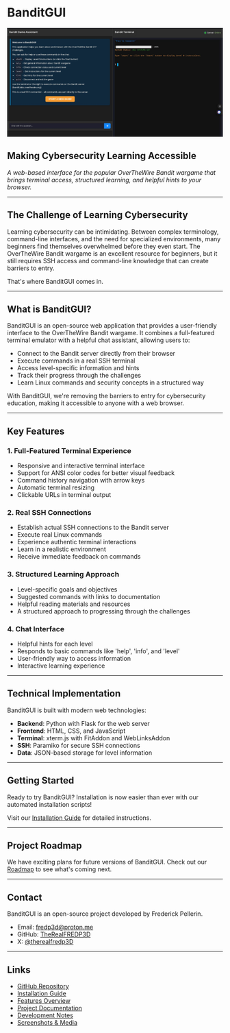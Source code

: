 # BanditGUI

![BanditGUI Logo](https://github.com/TheRealFREDP3D/Making-BanditGUI/raw/main/docs/assets/v0.3-screenshot.jpg)

## Making Cybersecurity Learning Accessible

*A web-based interface for the popular OverTheWire Bandit wargame that brings terminal access, structured learning, and helpful hints to your browser.*

---

## The Challenge of Learning Cybersecurity

Learning cybersecurity can be intimidating. Between complex terminology, command-line interfaces, and the need for specialized environments, many beginners find themselves overwhelmed before they even start. The OverTheWire Bandit wargame is an excellent resource for beginners, but it still requires SSH access and command-line knowledge that can create barriers to entry.

That's where BanditGUI comes in.

---

## What is BanditGUI?

BanditGUI is an open-source web application that provides a user-friendly interface to the OverTheWire Bandit wargame. It combines a full-featured terminal emulator with a helpful chat assistant, allowing users to:

- Connect to the Bandit server directly from their browser
- Execute commands in a real SSH terminal
- Access level-specific information and hints
- Track their progress through the challenges
- Learn Linux commands and security concepts in a structured way

With BanditGUI, we're removing the barriers to entry for cybersecurity education, making it accessible to anyone with a web browser.

---

## Key Features

### 1. Full-Featured Terminal Experience

- Responsive and interactive terminal interface
- Support for ANSI color codes for better visual feedback
- Command history navigation with arrow keys
- Automatic terminal resizing
- Clickable URLs in terminal output

### 2. Real SSH Connections

- Establish actual SSH connections to the Bandit server
- Execute real Linux commands
- Experience authentic terminal interactions
- Learn in a realistic environment
- Receive immediate feedback on commands

### 3. Structured Learning Approach

- Level-specific goals and objectives
- Suggested commands with links to documentation
- Helpful reading materials and resources
- A structured approach to progressing through the challenges

### 4. Chat Interface

- Helpful hints for each level
- Responds to basic commands like 'help', 'info', and 'level'
- User-friendly way to access information
- Interactive learning experience

---

## Technical Implementation

BanditGUI is built with modern web technologies:

- **Backend**: Python with Flask for the web server
- **Frontend**: HTML, CSS, and JavaScript
- **Terminal**: xterm.js with FitAddon and WebLinksAddon
- **SSH**: Paramiko for secure SSH connections
- **Data**: JSON-based storage for level information

---

## Getting Started

Ready to try BanditGUI? Installation is now easier than ever with our automated installation scripts!

Visit our [Installation Guide](/Installation-Guide) for detailed instructions.

---

## Project Roadmap

We have exciting plans for future versions of BanditGUI. Check out our [Roadmap](/Roadmap) to see what's coming next.

---

## Contact

BanditGUI is an open-source project developed by Frederick Pellerin.

- Email: fredp3d@proton.me
- GitHub: [TheRealFREDP3D](https://github.com/therealfredp3d)
- X: [@therealfredp3D](https://x.com/therealfredp3D)

---

## Links

- [GitHub Repository](https://github.com/TheRealFREDP3D/Making-BanditGUI)
- [Installation Guide](/Installation-Guide)
- [Features Overview](/Features-Overview)
- [Project Documentation](/Project-Documentation)
- [Development Notes](/Development-Notes)
- [Screenshots & Media](/Screenshots-Media)
